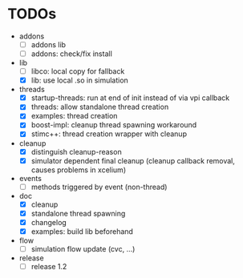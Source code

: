 # TODOs
* addons
  * [ ] addons lib
  * [ ] addons: check/fix install
* lib
  * [ ] libco: local copy for fallback
  * [x] lib: use local .so in simulation
* threads
  * [x] startup-threads: run at end of init instead of via vpi callback
  * [x] threads: allow standalone thread creation
  * [x] examples: thread creation
  * [x] boost-impl: cleanup thread spawning workaround
  * [x] stimc++: thread creation wrapper with cleanup
* cleanup
  * [x] distinguish cleanup-reason
  * [x] simulator dependent final cleanup (cleanup callback removal, causes problems in xcelium)
* events
  * [ ] methods triggered by event (non-thread)
* doc
  * [x] cleanup
  * [x] standalone thread spawning
  * [x] changelog
  * [x] examples: build lib beforehand
* flow
  * [ ] simulation flow update (cvc, ...)
* release
  * [ ] release 1.2
